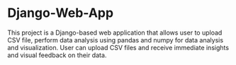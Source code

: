 # Django-Web-App
This project is a Django-based web application that allows user to upload CSV file, perform data analysis using pandas and numpy for data analysis and visualization.  User can upload CSV files and receive immediate insights and visual feedback on their data.
